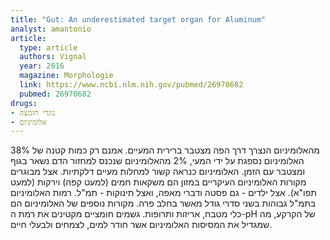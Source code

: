 ```yaml
---
title: "Gut: An underestimated target organ for Aluminum"
analyst: amantonio
article:
  type: article
  authors: Vignal
  year: 2016
  magazine: Morphologie
  link: https://www.ncbi.nlm.nih.gov/pubmed/26970682
  pubmed: 26970682
drugs:
- נוגדי חומצה
- אלומיניום
---
```


38% מהאלומיניום הנצרך דרך הפה מצטבר ברירית המעיים.
אמנם רק כמות קטנה של האלומיניום נספגת על ידי המעי, 2% מהאלומיניום שנכנס למחזור הדם נשאר בגוף ומצטבר עם הזמן.
האלומיניום כנראה קשור למחלות מעיים דלקתיות.
אצל מבוגרים מקורות האלומיניום העיקריים במזון הם משקאות חמים (למעט קפה) וירקות (למעט תפו"א). אצל ילדים - גם פסטה ודברי מאפה, ואצל תינוקות - תמ"ל. רמות האלומיניום בתמ"ל גבוהות בשני סדרי גודל מאשר בחלב פרה. מקורות נוספים של האלומיניום הם כלי מטבח, אריזות ותרופות.
גשמים חומציים מקטינים את רמת ה-pH של הקרקע, מה שמגדיל את המסיסות האלומיניום אשר חודר למים, לצמחים ולבעלי חיים.
